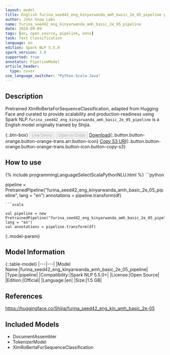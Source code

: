 ```yaml
---
layout: model
title: English furina_seed42_eng_kinyarwanda_amh_basic_2e_05_pipeline pipeline XlmRoBertaForSequenceClassification from Shijia
author: John Snow Labs
name: furina_seed42_eng_kinyarwanda_amh_basic_2e_05_pipeline
date: 2024-09-09
tags: [en, open_source, pipeline, onnx]
task: Text Classification
language: en
edition: Spark NLP 5.5.0
spark_version: 3.0
supported: true
annotator: PipelineModel
article_header:
  type: cover
use_language_switcher: "Python-Scala-Java"
---
```


## Description

Pretrained XlmRoBertaForSequenceClassification, adapted from Hugging Face and curated to provide scalability and production-readiness using Spark NLP.`furina_seed42_eng_kinyarwanda_amh_basic_2e_05_pipeline` is a English model originally trained by Shijia.

{:.btn-box}
<button class="button button-orange" disabled>Live Demo</button>
<button class="button button-orange" disabled>Open in Colab</button>
[Download](https://s3.amazonaws.com/auxdata.johnsnowlabs.com/public/models/furina_seed42_eng_kinyarwanda_amh_basic_2e_05_pipeline_en_5.5.0_3.0_1725870275694.zip){:.button.button-orange.button-orange-trans.arr.button-icon}
[Copy S3 URI](s3://auxdata.johnsnowlabs.com/public/models/furina_seed42_eng_kinyarwanda_amh_basic_2e_05_pipeline_en_5.5.0_3.0_1725870275694.zip){:.button.button-orange.button-orange-trans.button-icon.button-copy-s3}

## How to use



<div class="tabs-box" markdown="1">
{% include programmingLanguageSelectScalaPythonNLU.html %}
```python

pipeline = PretrainedPipeline("furina_seed42_eng_kinyarwanda_amh_basic_2e_05_pipeline", lang = "en")
annotations =  pipeline.transform(df)   

```
```scala

val pipeline = new PretrainedPipeline("furina_seed42_eng_kinyarwanda_amh_basic_2e_05_pipeline", lang = "en")
val annotations = pipeline.transform(df)

```
</div>

{:.model-param}
## Model Information

{:.table-model}
|---|---|
|Model Name:|furina_seed42_eng_kinyarwanda_amh_basic_2e_05_pipeline|
|Type:|pipeline|
|Compatibility:|Spark NLP 5.5.0+|
|License:|Open Source|
|Edition:|Official|
|Language:|en|
|Size:|1.5 GB|

## References

https://huggingface.co/Shijia/furina_seed42_eng_kin_amh_basic_2e-05

## Included Models

- DocumentAssembler
- TokenizerModel
- XlmRoBertaForSequenceClassification